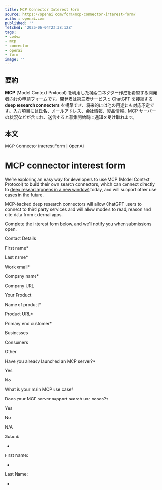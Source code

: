 ```yaml
---
title: MCP Connector Interest Form
source: https://openai.com/form/mcp-connector-interest-form/
author: openai.com
published: ''
fetched: '2025-06-04T23:38:12Z'
tags:
- codex
- mcp
- connector
- openai
- form
image: ''
---
```


## 要約

**MCP** (Model Context Protocol) を利用した検索コネクター作成を希望する開発者向けの申請フォームです。開発者は第三者サービスと ChatGPT を接続する **deep research connectors** を構築でき、将来的には他の用途にも対応予定です。入力項目には氏名、メールアドレス、会社情報、製品情報、MCP サーバーの状況などが含まれ、送信すると募集開始時に通知を受け取れます。

## 本文

MCP Connector Interest Form | OpenAI

# MCP connector interest form

We’re exploring an easy way for developers to use MCP (Model Context Protocol) to build their own search connectors, which can connect directly to [deep research⁠(opens in a new window)](https://help.openai.com/en/articles/11487775-connectors-in-chatgpt) today, and will support other use cases in the future.

MCP-backed deep research connectors will allow ChatGPT users to connect to third party services and will allow models to read, reason and cite data from external apps.

Complete the interest form below, and we’ll notify you when submissions open.

Contact Details

First name\*

Last name\*

Work email\*

Company name\*

Company URL

Your Product

Name of product\*

Product URL\*

Primary end customer\*

Businesses

Consumers

Other

Have you already launched an MCP server?\*

Yes

No

What is your main MCP use case?

Does your MCP server support search use cases?\*

Yes

No

N/A

Submit

-

First Name:

-

Last Name:

-
